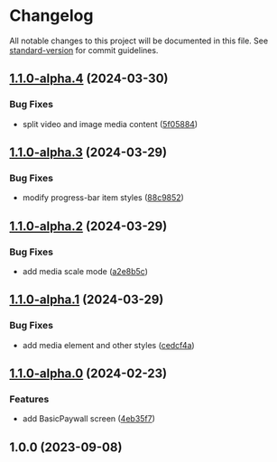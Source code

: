 # Changelog

All notable changes to this project will be documented in this file. See [standard-version](https://github.com/conventional-changelog/standard-version) for commit guidelines.

## [1.1.0-alpha.4](https://github.com/onboarding-online/swift-screens-graph/compare/v1.1.0-alpha.3...v1.1.0-alpha.4) (2024-03-30)


### Bug Fixes

* split video and image media content ([5f05884](https://github.com/onboarding-online/swift-screens-graph/commit/5f05884ee49848646211246fc12c40062ba749e4))

## [1.1.0-alpha.3](https://github.com/onboarding-online/swift-screens-graph/compare/v1.1.0-alpha.2...v1.1.0-alpha.3) (2024-03-29)


### Bug Fixes

* modify progress-bar item styles ([88c9852](https://github.com/onboarding-online/swift-screens-graph/commit/88c9852b8976a94f7f024eeda0c30601027aa61d))

## [1.1.0-alpha.2](https://github.com/onboarding-online/swift-screens-graph/compare/v1.1.0-alpha.1...v1.1.0-alpha.2) (2024-03-29)


### Bug Fixes

* add media scale mode ([a2e8b5c](https://github.com/onboarding-online/swift-screens-graph/commit/a2e8b5cf9d3d9f9a76b41525613349e4afbdd20c))

## [1.1.0-alpha.1](https://github.com/onboarding-online/swift-screens-graph/compare/v1.1.0-alpha.0...v1.1.0-alpha.1) (2024-03-29)


### Bug Fixes

* add media element and other styles ([cedcf4a](https://github.com/onboarding-online/swift-screens-graph/commit/cedcf4a11715f26e44e2b73e702e9f4aab277c43))

## [1.1.0-alpha.0](https://github.com/onboarding-online/swift-screens-graph/compare/v1.0.0...v1.1.0-alpha.0) (2024-02-23)


### Features

* add BasicPaywall screen ([4eb35f7](https://github.com/onboarding-online/swift-screens-graph/commit/4eb35f7ce7d86b5f8bcf86566b30527aa8917f0e))

## 1.0.0 (2023-09-08)
